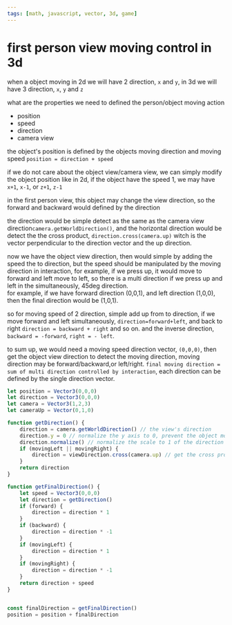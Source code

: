 ```yaml
---
tags: [math, javascript, vector, 3d, game]
---
```


# first person view moving control in 3d

when a object moving in 2d we will have 2 direction, `x` and `y`, in 3d we will have 3 direction, `x`, `y` and `z`  
  
what are the properties we need to defined the person/object moving action
- position 
- speed
- direction
- camera view  
  
the object's position is defined by the objects moving direction and moving speed
`position = direction + speed`  
  
if we do not care about the object view/camera view, we can simply modify the object position like in 2d, if the object have the speed 1, we may have `x+1`, `x-1`, or `z+1`, `z-1`  
  
in the first person view, this object may change the view direction, so the forward and backward would defined by the direction  

the direction would be simple detect as the same as the camera view direction`camera.getWorldDirection()`, and the horizontal direction would be detect the the cross product, `direction.cross(camera.up)` witch is the vector perpendicular to the direction vector and the up direction.  

now we have the object view direction, then would simple by adding the speed the to direction, but the speed should be manipulated by the moving direction in interaction, for example, if we press up, it would move to forward and left move to left, so there is a multi direction if we press up and left in the simultaneously, 45deg direction.  
for example, if we have forward direction (0,0,1), and left direction (1,0,0), then the final direction would be (1,0,1).  

so for moving speed of 2 direction, simple add up from to direction, if we move forward and left simultaneously, `direction=forward+left`, and back to right `direction = backward + right` and so on. and the inverse direction, `backward = -forward`, `right = - left`.  

to sum up, we would need a moving speed direction vector, `(0,0,0)`, then get the object view direction to detect the moving direction, moving direction may be forward/backward,or left/right. `final moving direction = sum of multi direction controlled by interaction`, each direction can be defined by the single direction vector.  


```javascript
let position = Vector3(0,0,0)
let direction = Vector3(0,0,0)
let camera = Vector3(1,2,3)
let cameraUp = Vector(0,1,0)

function getDirection() {
    direction = camera.getWorldDirection() // the view's direction
    direction.y = 0 // normalize the y axis to 0, prevent the object moving up
    direction.normalize() // normalize the scale to 1 of the direction
    if (movingLeft || movingRight) {
        direction = viewDirection.cross(camera.up) // get the cross product with up direction
    }
    return direction
}

function getFinalDirection() {
    let speed = Vector3(0,0,0)
    let direction = getDirection()
    if (forward) {
        direction = direction * 1
    }
    if (backward) {
        direction = direction * -1
    }
    if (movingLeft) {
        direction = direction * 1
    }
    if (movingRight) {
        direction = direction * -1
    }
    return direction + speed
}


const finalDirection = getFinalDirection()
position = position + finalDirection

```